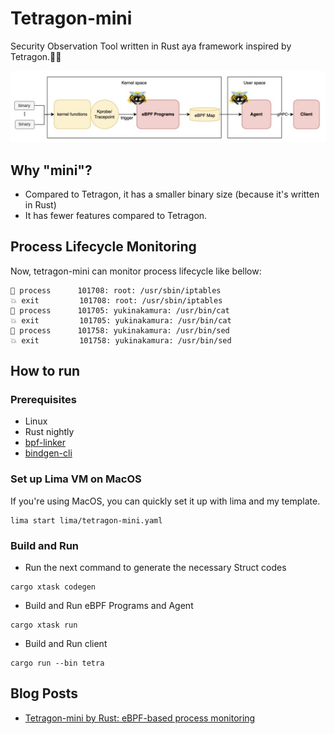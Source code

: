 # Tetragon-mini
Security Observation Tool written in Rust aya framework inspired by Tetragon.🦀🐝

<img src="docs/images/architecture.png" width="600">

## Why "mini"?
- Compared to Tetragon, it has a smaller binary size (because it's written in Rust)
- It has fewer features compared to Tetragon.

## Process Lifecycle Monitoring
Now, tetragon-mini can monitor process lifecycle like bellow:
```
🚀 process      101708: root: /usr/sbin/iptables
💥 exit         101708: root: /usr/sbin/iptables
🚀 process      101705: yukinakamura: /usr/bin/cat
💥 exit         101705: yukinakamura: /usr/bin/cat
🚀 process      101758: yukinakamura: /usr/bin/sed
💥 exit         101758: yukinakamura: /usr/bin/sed
```

## How to run
### Prerequisites
- Linux
- Rust nightly
- [bpf-linker](https://github.com/aya-rs/bpf-linker)
- [bindgen-cli](https://rust-lang.github.io/rust-bindgen/command-line-usage.html)

### Set up Lima VM on MacOS
If you're using MacOS, you can quickly set it up with lima and my template.
```
lima start lima/tetragon-mini.yaml
```

### Build and Run
- Run the next command to generate the necessary Struct codes
```
cargo xtask codegen
```
- Build and Run eBPF Programs and Agent
```
cargo xtask run
```
- Build and Run client
```
cargo run --bin tetra
```

## Blog Posts
- [Tetragon-mini by Rust: eBPF-based process monitoring](https://yuki-nakamura.com/2024/12/27/tetragon-mini-by-rust-ebpf-based-process-monitoring/)
